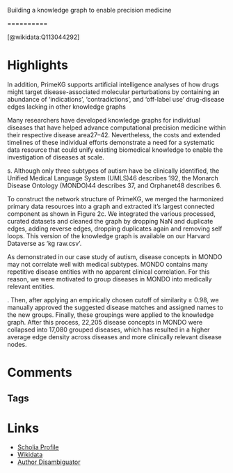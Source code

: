 
Building a knowledge graph to enable precision medicine

==========
  
  [@wikidata:Q113044292]  
  

# Highlights

In addition, PrimeKG supports artificial intelligence analyses of how drugs might target disease-associated molecular perturbations by containing an abundance of ‘indications’, ‘contradictions’, and ‘off-label use’ drug-disease edges lacking in other knowledge graphs

Many researchers have developed knowledge graphs for individual diseases that have
helped advance computational precision medicine within their respective disease area27–42. Nevertheless, the costs and extended timelines of these individual efforts demonstrate a need for a
systematic data resource that could unify existing biomedical knowledge to enable the investigation of diseases at scale.

s. Although only three subtypes of autism have be clinically identified, the Unified Medical Language System (UMLS)46 describes 192, the Monarch Disease Ontology
(MONDO)44 describes 37, and Orphanet48 describes 6.

To construct the network structure of PrimeKG, we merged the harmonized primary data resources
into a graph and extracted it’s largest connected component as shown in Figure 2c. We integrated
the various processed, curated datasets and cleaned the graph by dropping NaN and duplicate
edges, adding reverse edges, dropping duplicates again and removing self loops. This version
of the knowledge graph is available on our Harvard Dataverse as ‘kg raw.csv’. 

As demonstrated in our case study of autism, disease concepts in MONDO may not correlate well
with medical subtypes. MONDO contains many repetitive disease entities with no apparent clinical
correlation. For this reason, we were motivated to group diseases in MONDO into medically
relevant entities.

. Then, after applying an empirically chosen cutoff of similarity ≥ 0.98,
we manually approved the suggested disease matches and assigned names to the new groups. Finally, these groupings were applied to the knowledge graph.
After this process, 22,205 disease concepts in MONDO were collapsed into 17,080 grouped
diseases, which has resulted in a higher average edge density across diseases and more clinically
relevant disease nodes.


# Comments

## Tags

# Links
  
 * [Scholia Profile](https://scholia.toolforge.org/work/Q113044292)  
 * [Wikidata](https://www.wikidata.org/wiki/Q113044292)  
 * [Author Disambiguator](https://author-disambiguator.toolforge.org/work_item_oauth.php?id=Q113044292&batch_id=&match=1&author_list_id=&doit=Get+author+links+for+work)  

